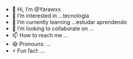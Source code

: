 - 👋 Hi, I’m @Yarawxx
- 👀 I’m interested in ...tecnologia
- 🌱 I’m currently learning ...estudar aprendendo
- 💞️ I’m looking to collaborate on ...
- 📫 How to reach me ...
- 😄 Pronouns: ...
- ⚡ Fun fact: ...

<!---
Yarawxx/Yarawxx is a ✨ special ✨ repository because its `README.md` (this file) appears on your GitHub profile.
You can click the Preview link to take a look at your changes.
--->
